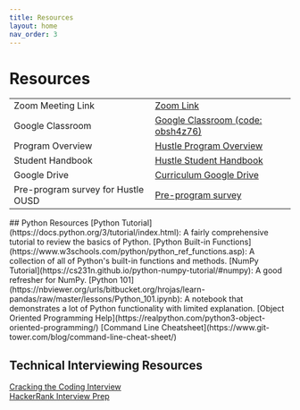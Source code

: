```yaml
---
title: Resources
layout: home
nav_order: 3
---
```

<h1>Resources</h1>  

<table>
  <tr>
    <td>Zoom Meeting Link</td>
    <td><a href="https://us06web.zoom.us/j/89486008265">Zoom Link</a></td>
  </tr>
  <tr>
    <td>Google Classroom</td>
    <td><a href="https://classroom.google.com/c/ODAxOTY5NjU4MDkw">Google Classroom (code: obsh4z76)</a></td>
  </tr>
  <tr>
    <td>Program Overview</td>
    <td><a href="https://sites.google.com/hackthehood.org/hthcurriculumresources/hustle-program-overview?authuser=0">Hustle Program Overview</a></td>
  </tr>
  <tr>
    <td>Student Handbook</td>
    <td><a href="https://sites.google.com/hackthehood.org/fallprograms2025/contact?authuser=0">Hustle Student Handbook</a></td>
  </tr> 
  <tr>
    <td>Google Drive</td>
    <td><a href="https://drive.google.com/drive/folders/10l0XCfV0HTlEIExkcoIDLR914hNjijpH?dmr=1&ec=wgc-drive-hero-goto">Curriculum Google Drive</a></td>
  </tr>
  <tr>
    <td>Pre-program survey for Hustle OUSD</td>
    <td><a href="https://corexmsp4sy8p6bphbs3.qualtrics.com/jfe/form/SV_2l9KKWcKOTbKObQ">Pre-program survey</a></td>
  </tr>
</table>
## Python Resources
[Python Tutorial](https://docs.python.org/3/tutorial/index.html): A fairly comprehensive tutorial to review the basics of Python.    
[Python Built-in Functions](https://www.w3schools.com/python/python_ref_functions.asp): A collection of all of Python's built-in functions and methods.   
[NumPy Tutorial](https://cs231n.github.io/python-numpy-tutorial/#numpy): A good refresher for NumPy.  
[Python 101](https://nbviewer.org/urls/bitbucket.org/hrojas/learn-pandas/raw/master/lessons/Python_101.ipynb): A notebook that demonstrates a lot of Python functionality with limited explanation.    
[Object Oriented Programming Help](https://realpython.com/python3-object-oriented-programming/)  
[Command Line Cheatsheet](https://www.git-tower.com/blog/command-line-cheat-sheet/)   

## Technical Interviewing Resources
[Cracking the Coding Interview](https://github.com/AatmikJain/ComputerScienceBooks/blob/master/Cracking%20the%20Coding%20Interview.pdf)  
[HackerRank Interview Prep](https://www.hackerrank.com/interview/interview-preparation-kit)
